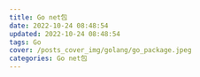 ```yaml
---
title: Go net包
date: 2022-10-24 08:48:54
updated: 2022-10-24 08:48:54
tags: Go
cover: /posts_cover_img/golang/go_package.jpeg
categories: Go net包
---
```

